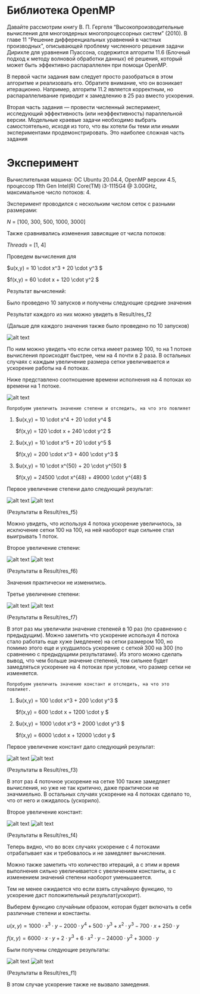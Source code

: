 # Библиотека OpenMP
Давайте рассмотрим книгу В. П. Гергеля “Высокопроизводительные вычисления для многоядерных многопроцессорных систем” (2010). В главе 11 "Решение дифференциальных уравнений в частных производных", описывающей проблему численного решения задачи Дирихле для уравнения Пуассона, содержится алгоритм 11.6 (Блочный подход к методу волновой обработки данных) её решения, который может быть эффективно распараллелен при помощи OpenMP.

В первой части задания вам следует просто разобраться в этом алгоритме и реализовать его. Обратите внимание, что он возникает итерационно. Например, алгоритм 11.2 является корректным, но распараллеливание приводит к замедлению в 25 раз вместо ускорения.

Вторая часть задания — провести численный эксперимент, исследующий эффективность (или неэффективность) параллельной версии. Модельные краевые задачи необходимо выбрать самостоятельно, исходя из того, что вы хотели бы теми или иными экспериментами продемонстрировать. Это наиболее сложная часть задания

# Эксперимент



Вычислительная машина: ОС Ubuntu 20.04.4, OpenMP версии 4.5, процессор 11th Gen Intel(R) Core(TM) i3-1115G4 @ 3.00GHz, максимальное число потоков: 4.

Эксперимент проводился с нескольким числом сеток с разными размерами:

$N$ = [100, 300, 500, 1000, 3000]

Также сравнивались изменения зависящие от числа потоков:

$Threads$ = [1, 4]

Проведем вычисления для 

$u(x,y) = 10 \cdot x^3 + 20 \cdot y^3 $

$f(x,y) = 60 \cdot x + 120 \cdot y^2 $

Результат вычислений:

Было проведено 10 запусков и получены следующие средние значения

Результат каждого из них можно увидеть в Result/res_f2

(Дальше для каждого значения также было проведено по 10 запусков)

    
![alt text](Result/res_f2/average_f2.png)

По ним можно увидеть что если сетка имеет размер 100, то на 1 потоке вычисления происходят быстрее, чем на 4 почти в 2 раза. В остальных случаях с каждым увеличение размера сетки увеличивается и ускорение работы на 4 потоках.

Ниже представлено соотношение времени исполнения на 4 потоках ко времени на 1 потоке.

![alt text](Result/res_f2/boost_f2.png)
    
    Попробуем увеличить значение степени и отследить, на что это повлияет

1)  $u(x,y) = 10 \cdot x^4 + 20 \cdot y^4 $

    $f(x,y) = 120 \cdot x + 240 \cdot y^2 $

2)  $u(x,y) = 10 \cdot x^5 + 20 \cdot y^5 $

    $f(x,y) = 200 \cdot x^3 + 400 \cdot y^3 $

3)  $u(x,y) = 10 \cdot x^{50} + 20 \cdot y^{50} $

    $f(x,y) = 24500 \cdot x^{48} + 49000 \cdot y^{48} $

Первое увеличение степени дало следующий результат:

![alt text](Result/res_f5/average_f5.png)
![alt text](Result/res_f5/boost_f5.png)

(Результаты в Result/res_f5)

Можно увидеть, что используя 4 потока ускорение увеличилось, за исключение сетки 100 на 100, на ней наоборот еще сильнее стал выигрывать 1 поток.

Второе увеличение степени:

![alt text](Result/res_f6/average_f6.png)
![alt text](Result/res_f6/boost_f6.png)

(Результаты в Result/res_f6)

Значения практически не изменились.

Третье увеличение степени:

![alt text](Result/res_f7/average_f7.png)
![alt text](Result/res_f7/boost_f7.png)

(Результаты в Result/res_f7)

В этот раз мы увеличили значение степеней в 10 раз (по сравнению с предыдущим). Можно заметить что ускорение используя 4 потока стало работать еще хуже (медленее) на сетки размером 100, но помимо этого еще и ухудшилось ускорение с сеткой 300 на 300 (по сравнению с предыдущими результатами). Из этого можно сделать вывод, что чем больше значение степеней, тем сильнее будет замедляться ускорение на 4 потоках при условии, что размер сетки не изменяется. 

    Попробуем увеличить значение констант и отследить, на что это повлияет.

1)  $u(x,y) = 100 \cdot x^3 + 200 \cdot y^3 $

    $f(x,y) = 600 \cdot x + 1200 \cdot y $

1)  $u(x,y) = 1000 \cdot x^3 + 2000 \cdot y^3 $

    $f(x,y) = 6000 \cdot x + 12000 \cdot y $

Первое увеличение констант дало следующий результат: 

![alt text](Result/res_f3/average_f3.png)
![alt text](Result/res_f3/boost_f3.png)

(Результаты в Result/res_f3)

В этот раз 4 поточное ускорение на сетке 100 также замедляет вычисления, но уже не так критично, даже практически не значмиельно. В остальных случаях ускорение на 4 потоках сделало то, что от него и ожидалось (ускорило).

Второе увеличение констант:

![alt text](Result/res_f4/average_f4.png)
![alt text](Result/res_f4/boost_f4.png)

(Результаты в Result/res_f4)

Теперь видно, что во всех случаях ускорение с 4 потоками отрабатывает как и требовалось и не замедляет вычисления.

Можно также заметить что количество итераций, а с этим и время выполнения сильно увеличивается с увеличением константы, а с изменением значений степени наоборот уменьшаеется.


Тем не менее ожидается что если взять случайную функцию, то ускорение даст положительный результат(ускорит).

Выберем функцию случайным образом, которая будет включать в себя различные степени и константы.

$u(x,y) = 1000 \cdot x^3 \cdot y - 2000 \cdot y^4 + 500 \cdot y^3 + x^2 \cdot y^3 - 700 \cdot x + 250 \cdot y$

$f(x,y) = 6000 \cdot x \cdot y + 2 \cdot y^3 + 6 \cdot x^2 \cdot y - 24000 \cdot y^2 + 3000 \cdot y$

Были получены следующие результаты: 

![alt text](Result/res_f1/average_f1.png)
![alt text](Result/res_f1/boost_f1.png)

(Результаты в Result/res_f1)

В этом случае ускорение также не вызвало замедения.
